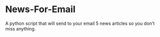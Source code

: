 # News-For-Email
A python script that will send to your email 5 news articles so you don't miss anything.